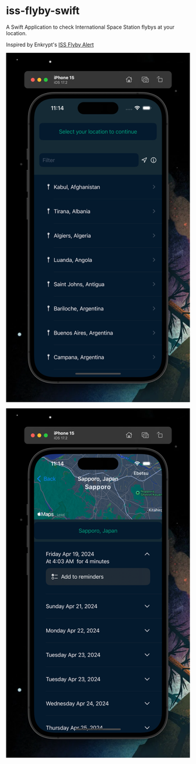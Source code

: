 # iss-flyby-swift

A Swift Application to check International Space Station flybys at your location.

Inspired by Enkrypt's [ISS Flyby Alert](https://github.com/EnKrypt/ISS-Flyby-Alert/tree/master)

![alt text](image.png)


![alt text](image-2.png)
